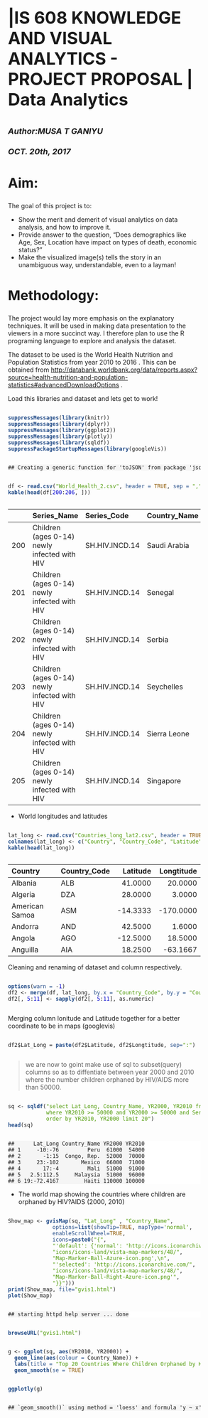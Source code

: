 <!DOCTYPE html>

<html xmlns="http://www.w3.org/1999/xhtml">

<head>

<meta charset="utf-8" />
<meta http-equiv="Content-Type" content="text/html; charset=utf-8" />
<meta name="generator" content="pandoc" />


<meta name="author" content="Author:MUSA T GANIYU" />


<title>|IS 608 KNOWLEDGE AND VISUAL ANALYTICS - PROJECT PROPOSAL | Data Analytics</title>

<style type="text/css">code{white-space: pre;}</style>
<style type="text/css">
div.sourceCode { overflow-x: auto; }
table.sourceCode, tr.sourceCode, td.lineNumbers, td.sourceCode {
  margin: 0; padding: 0; vertical-align: baseline; border: none; }
table.sourceCode { width: 100%; line-height: 100%; background-color: #f8f8f8; }
td.lineNumbers { text-align: right; padding-right: 4px; padding-left: 4px; color: #aaaaaa; border-right: 1px solid #aaaaaa; }
td.sourceCode { padding-left: 5px; }
pre, code { background-color: #f8f8f8; }
code > span.kw { color: #204a87; font-weight: bold; } /* Keyword */
code > span.dt { color: #204a87; } /* DataType */
code > span.dv { color: #0000cf; } /* DecVal */
code > span.bn { color: #0000cf; } /* BaseN */
code > span.fl { color: #0000cf; } /* Float */
code > span.ch { color: #4e9a06; } /* Char */
code > span.st { color: #4e9a06; } /* String */
code > span.co { color: #8f5902; font-style: italic; } /* Comment */
code > span.ot { color: #8f5902; } /* Other */
code > span.al { color: #ef2929; } /* Alert */
code > span.fu { color: #000000; } /* Function */
code > span.er { color: #a40000; font-weight: bold; } /* Error */
code > span.wa { color: #8f5902; font-weight: bold; font-style: italic; } /* Warning */
code > span.cn { color: #000000; } /* Constant */
code > span.sc { color: #000000; } /* SpecialChar */
code > span.vs { color: #4e9a06; } /* VerbatimString */
code > span.ss { color: #4e9a06; } /* SpecialString */
code > span.im { } /* Import */
code > span.va { color: #000000; } /* Variable */
code > span.cf { color: #204a87; font-weight: bold; } /* ControlFlow */
code > span.op { color: #ce5c00; font-weight: bold; } /* Operator */
code > span.pp { color: #8f5902; font-style: italic; } /* Preprocessor */
code > span.ex { } /* Extension */
code > span.at { color: #c4a000; } /* Attribute */
code > span.do { color: #8f5902; font-weight: bold; font-style: italic; } /* Documentation */
code > span.an { color: #8f5902; font-weight: bold; font-style: italic; } /* Annotation */
code > span.cv { color: #8f5902; font-weight: bold; font-style: italic; } /* CommentVar */
code > span.in { color: #8f5902; font-weight: bold; font-style: italic; } /* Information */
</style>
<style type="text/css">
  pre:not([class]) {
    background-color: white;
  }
</style>


<style type="text/css">
h1 {
  font-size: 34px;
}
h1.title {
  font-size: 38px;
}
h2 {
  font-size: 30px;
}
h3 {
  font-size: 24px;
}
h4 {
  font-size: 18px;
}
h5 {
  font-size: 16px;
}
h6 {
  font-size: 12px;
}
.table th:not([align]) {
  text-align: left;
}
</style>


</head>

<body>

<style type="text/css">
.main-container {
  max-width: 940px;
  margin-left: auto;
  margin-right: auto;
}
code {
  color: inherit;
  background-color: rgba(0, 0, 0, 0.04);
}
img {
  max-width:100%;
  height: auto;
}
.tabbed-pane {
  padding-top: 12px;
}
button.code-folding-btn:focus {
  outline: none;
}
</style>



<div class="container-fluid main-container">

<!-- tabsets -->
<script>
$(document).ready(function () {
  window.buildTabsets("TOC");
});
</script>

<!-- code folding -->




<script>
$(document).ready(function ()  {

    // move toc-ignore selectors from section div to header
    $('div.section.toc-ignore')
        .removeClass('toc-ignore')
        .children('h1,h2,h3,h4,h5').addClass('toc-ignore');

    // establish options
    var options = {
      selectors: "h1,h2",
      theme: "bootstrap3",
      context: '.toc-content',
      hashGenerator: function (text) {
        return text.replace(/[.\\/?&!#<>]/g, '').replace(/\s/g, '_').toLowerCase();
      },
      ignoreSelector: ".toc-ignore",
      scrollTo: 0
    };
    options.showAndHide = true;
    options.smoothScroll = false;

    // tocify
    var toc = $("#TOC").tocify(options).data("toc-tocify");
});
</script>

<style type="text/css">

#TOC {
  margin: 25px 0px 20px 0px;
}
@media (max-width: 768px) {
#TOC {
  position: relative;
  width: 100%;
}
}


.toc-content {
  padding-left: 30px;
  padding-right: 40px;
}

div.main-container {
  max-width: 1200px;
}

div.tocify {
  width: 20%;
  max-width: 260px;
  max-height: 85%;
}

@media (min-width: 768px) and (max-width: 991px) {
  div.tocify {
    width: 25%;
  }
}

@media (max-width: 767px) {
  div.tocify {
    width: 100%;
    max-width: none;
  }
}

.tocify ul, .tocify li {
  line-height: 20px;
}

.tocify-subheader .tocify-item {
  font-size: 0.90em;
  padding-left: 25px;
  text-indent: 0;
}

.tocify .list-group-item {
  border-radius: 0px;
}


</style>

<!-- setup 3col/9col grid for toc_float and main content  -->
<div class="row-fluid">
<div class="col-xs-12 col-sm-4 col-md-3">
<div id="TOC" class="tocify">
</div>
</div>

<div class="toc-content col-xs-12 col-sm-8 col-md-9">




<div class="fluid-row" id="header">



<h1 class="title toc-ignore"><p>|IS 608 KNOWLEDGE AND VISUAL ANALYTICS - PROJECT PROPOSAL | Data Analytics</p></h1>
<h4 class="author"><em>Author:MUSA T GANIYU</em></h4>
<h4 class="date"><em>OCT. 20th, 2017</em></h4>

</div>


<div id="aim" class="section level2">
<h2>Aim:</h2>
<p>The goal of this project is to:</p>
<ul>
<li>Show the merit and demerit of visual analytics on data analysis, and how to improve it.</li>
<li>Provide answer to the question, “Does demographics like Age, Sex, Location have impact on types of death, economic status?”</li>
<li>Make the visualized image(s) tells the story in an unambiguous way, understandable, even to a layman!</li>
</ul>
</div>
<div id="methodology" class="section level2">
<h2>Methodology:</h2>
<p>The project would lay more emphasis on the explanatory techniques. It will be used in making data presentation to the viewers in a more succinct way. I therefore plan to use the R programing language to explore and analysis the dataset.</p>
<p>The dataset to be used is the World Health Nutrition and Population Statistics from year 2010 to 2016 . This can be obtained from <a href="http://databank.worldbank.org/data/reports.aspx?source=health-nutrition-and-population-statistics#advancedDownloadOptions" class="uri">http://databank.worldbank.org/data/reports.aspx?source=health-nutrition-and-population-statistics#advancedDownloadOptions</a> .</p>
<p>Load this libraries and dataset and lets get to work!</p>
<div class="sourceCode"><pre class="sourceCode r"><code class="sourceCode r"><span class="kw">suppressMessages</span>(<span class="kw">library</span>(knitr))
<span class="kw">suppressMessages</span>(<span class="kw">library</span>(dplyr))
<span class="kw">suppressMessages</span>(<span class="kw">library</span>(ggplot2))
<span class="kw">suppressMessages</span>(<span class="kw">library</span>(plotly))
<span class="kw">suppressMessages</span>(<span class="kw">library</span>(sqldf))
<span class="kw">suppressPackageStartupMessages</span>(<span class="kw">library</span>(googleVis))</code></pre></div>
<pre><code>## Creating a generic function for 'toJSON' from package 'jsonlite' in package 'googleVis'</code></pre>
<div class="sourceCode"><pre class="sourceCode r"><code class="sourceCode r">df &lt;-<span class="st"> </span><span class="kw">read.csv</span>(<span class="st">&quot;World_Health_2.csv&quot;</span>, <span class="dt">header =</span> <span class="ot">TRUE</span>, <span class="dt">sep =</span> <span class="st">&quot;,&quot;</span>, <span class="dt">stringsAsFactors =</span> <span class="ot">FALSE</span>)
<span class="kw">kable</span>(<span class="kw">head</span>(df[<span class="dv">200</span>:<span class="dv">206</span>, ]))</code></pre></div>
<table>
<thead>
<tr class="header">
<th></th>
<th align="left">Series_Name</th>
<th align="left">Series_Code</th>
<th align="left">Country_Name</th>
<th align="left">Country_Code</th>
<th align="left">YR1960</th>
<th align="left">YR1970</th>
<th align="left">YR1980</th>
<th align="left">YR1990</th>
<th align="left">YR2000</th>
<th align="left">YR2010</th>
<th align="left">YR2015</th>
</tr>
</thead>
<tbody>
<tr class="odd">
<td>200</td>
<td align="left">Children (ages 0-14) newly infected with HIV</td>
<td align="left">SH.HIV.INCD.14</td>
<td align="left">Saudi Arabia</td>
<td align="left">SAU</td>
<td align="left">..</td>
<td align="left">..</td>
<td align="left">..</td>
<td align="left">100</td>
<td align="left">100</td>
<td align="left">100</td>
<td align="left">100</td>
</tr>
<tr class="even">
<td>201</td>
<td align="left">Children (ages 0-14) newly infected with HIV</td>
<td align="left">SH.HIV.INCD.14</td>
<td align="left">Senegal</td>
<td align="left">SEN</td>
<td align="left">..</td>
<td align="left">..</td>
<td align="left">..</td>
<td align="left">200</td>
<td align="left">1000</td>
<td align="left">1000</td>
<td align="left">500</td>
</tr>
<tr class="odd">
<td>202</td>
<td align="left">Children (ages 0-14) newly infected with HIV</td>
<td align="left">SH.HIV.INCD.14</td>
<td align="left">Serbia</td>
<td align="left">SRB</td>
<td align="left">..</td>
<td align="left">..</td>
<td align="left">..</td>
<td align="left">..</td>
<td align="left">..</td>
<td align="left">..</td>
<td align="left">..</td>
</tr>
<tr class="even">
<td>203</td>
<td align="left">Children (ages 0-14) newly infected with HIV</td>
<td align="left">SH.HIV.INCD.14</td>
<td align="left">Seychelles</td>
<td align="left">SYC</td>
<td align="left">..</td>
<td align="left">..</td>
<td align="left">..</td>
<td align="left">..</td>
<td align="left">..</td>
<td align="left">..</td>
<td align="left">..</td>
</tr>
<tr class="odd">
<td>204</td>
<td align="left">Children (ages 0-14) newly infected with HIV</td>
<td align="left">SH.HIV.INCD.14</td>
<td align="left">Sierra Leone</td>
<td align="left">SLE</td>
<td align="left">..</td>
<td align="left">..</td>
<td align="left">..</td>
<td align="left">200</td>
<td align="left">500</td>
<td align="left">1000</td>
<td align="left">500</td>
</tr>
<tr class="even">
<td>205</td>
<td align="left">Children (ages 0-14) newly infected with HIV</td>
<td align="left">SH.HIV.INCD.14</td>
<td align="left">Singapore</td>
<td align="left">SGP</td>
<td align="left">..</td>
<td align="left">..</td>
<td align="left">..</td>
<td align="left">..</td>
<td align="left">..</td>
<td align="left">..</td>
<td align="left">..</td>
</tr>
</tbody>
</table>
<ul>
<li>World longitudes and latitudes</li>
</ul>
<div class="sourceCode"><pre class="sourceCode r"><code class="sourceCode r">lat_long &lt;-<span class="st"> </span><span class="kw">read.csv</span>(<span class="st">&quot;Countries_long_lat2.csv&quot;</span>, <span class="dt">header =</span> <span class="ot">TRUE</span>, <span class="dt">sep =</span> <span class="st">&quot;,&quot;</span>)
<span class="kw">colnames</span>(lat_long) &lt;-<span class="st"> </span><span class="kw">c</span>(<span class="st">&quot;Country&quot;</span>, <span class="st">&quot;Country_Code&quot;</span>, <span class="st">&quot;Latitude&quot;</span>, <span class="st">&quot;Longtitude&quot;</span>)
<span class="kw">kable</span>(<span class="kw">head</span>(lat_long))</code></pre></div>
<table>
<thead>
<tr class="header">
<th align="left">Country</th>
<th align="left">Country_Code</th>
<th align="right">Latitude</th>
<th align="right">Longtitude</th>
</tr>
</thead>
<tbody>
<tr class="odd">
<td align="left">Albania</td>
<td align="left">ALB</td>
<td align="right">41.0000</td>
<td align="right">20.0000</td>
</tr>
<tr class="even">
<td align="left">Algeria</td>
<td align="left">DZA</td>
<td align="right">28.0000</td>
<td align="right">3.0000</td>
</tr>
<tr class="odd">
<td align="left">American Samoa</td>
<td align="left">ASM</td>
<td align="right">-14.3333</td>
<td align="right">-170.0000</td>
</tr>
<tr class="even">
<td align="left">Andorra</td>
<td align="left">AND</td>
<td align="right">42.5000</td>
<td align="right">1.6000</td>
</tr>
<tr class="odd">
<td align="left">Angola</td>
<td align="left">AGO</td>
<td align="right">-12.5000</td>
<td align="right">18.5000</td>
</tr>
<tr class="even">
<td align="left">Anguilla</td>
<td align="left">AIA</td>
<td align="right">18.2500</td>
<td align="right">-63.1667</td>
</tr>
</tbody>
</table>
<p>Cleaning and renaming of dataset and column respectively.</p>
<div class="sourceCode"><pre class="sourceCode r"><code class="sourceCode r"><span class="kw">options</span>(<span class="dt">warn =</span> -<span class="dv">1</span>)
df2 &lt;-<span class="st"> </span><span class="kw">merge</span>(df, lat_long, <span class="dt">by.x =</span> <span class="st">&quot;Country_Code&quot;</span>, <span class="dt">by.y =</span> <span class="st">&quot;Country_Code&quot;</span>, <span class="dt">all =</span> <span class="ot">FALSE</span>)
df2[, <span class="dv">5</span>:<span class="dv">11</span>] &lt;-<span class="st"> </span><span class="kw">sapply</span>(df2[, <span class="dv">5</span>:<span class="dv">11</span>], as.numeric)</code></pre></div>
<p>Merging column lonitude and Latitude together for a better coordinate to be in maps (googlevis)</p>
<div class="sourceCode"><pre class="sourceCode r"><code class="sourceCode r">df2$Lat_Long =<span class="st"> </span><span class="kw">paste</span>(df2$Latitude, df2$Longtitude, <span class="dt">sep=</span><span class="st">&quot;:&quot;</span>)</code></pre></div>
<blockquote>
<p>we are now to goint make use of sql to subset(query) columns so as to diffentiate between year 2000 and 2010 where the number children orphaned by HIV/AIDS more than 50000.</p>
</blockquote>
<div class="sourceCode"><pre class="sourceCode r"><code class="sourceCode r">sq &lt;-<span class="st"> </span><span class="kw">sqldf</span>(<span class="st">&quot;select Lat_Long, Country_Name, YR2000, YR2010 from df2 </span>
<span class="st">            where YR2010 &gt;= 50000 and YR2000 &gt;= 50000 and Series_Name ='Children orphaned by HIV/AIDS'</span>
<span class="st">            order by YR2010, YR2000 limit 20&quot;</span>)
<span class="kw">head</span>(sq)</code></pre></div>
<pre><code>##      Lat_Long Country_Name YR2000 YR2010
## 1     -10:-76         Peru  61000  54000
## 2       -1:15  Congo, Rep.  52000  70000
## 3     23:-102       Mexico  66000  71000
## 4       17:-4         Mali  51000  91000
## 5   2.5:112.5     Malaysia  51000  96000
## 6 19:-72.4167        Haiti 110000 100000</code></pre>
<ul>
<li>The world map showing the countries where children are orphaned by HIV?AIDS (2000, 2010)</li>
</ul>
<div class="sourceCode"><pre class="sourceCode r"><code class="sourceCode r">Show_map &lt;-<span class="st"> </span><span class="kw">gvisMap</span>(sq, <span class="st">&quot;Lat_Long&quot;</span> , <span class="st">&quot;Country_Name&quot;</span>,
              <span class="dt">options=</span><span class="kw">list</span>(<span class="dt">showTip=</span><span class="ot">TRUE</span>, <span class="dt">mapType=</span><span class="st">'normal'</span>,
              <span class="dt">enableScrollWheel=</span><span class="ot">TRUE</span>,
              <span class="dt">icons=</span><span class="kw">paste0</span>(<span class="st">&quot;{&quot;</span>,
              <span class="st">&quot;'default': {'normal': 'http://icons.iconarchive.com/&quot;</span>,
              <span class="st">&quot;icons/icons-land/vista-map-markers/48/&quot;</span>,
              <span class="st">&quot;Map-Marker-Ball-Azure-icon.png',</span><span class="ch">\n</span><span class="st">&quot;</span>,
              <span class="st">&quot;'selected': 'http://icons.iconarchive.com/&quot;</span>,
              <span class="st">&quot;icons/icons-land/vista-map-markers/48/&quot;</span>,
              <span class="st">&quot;Map-Marker-Ball-Right-Azure-icon.png'&quot;</span>,
              <span class="st">&quot;}}&quot;</span>)))
<span class="kw">print</span>(Show_map, <span class="dt">file=</span><span class="st">&quot;gvis1.html&quot;</span>)                        
<span class="kw">plot</span>(Show_map)</code></pre></div>
<pre><code>## starting httpd help server ... done</code></pre>
<div class="sourceCode"><pre class="sourceCode r"><code class="sourceCode r"><span class="kw">browseURL</span>(<span class="st">&quot;gvis1.html&quot;</span>)</code></pre></div>
<div class="sourceCode"><pre class="sourceCode r"><code class="sourceCode r">g &lt;-<span class="st"> </span><span class="kw">ggplot</span>(sq, <span class="kw">aes</span>(YR2010, YR2000)) +
<span class="st">  </span><span class="kw">geom_line</span>(<span class="kw">aes</span>(<span class="dt">colour =</span> Country_Name)) +
<span class="st">  </span><span class="kw">labs</span>(<span class="dt">title =</span> <span class="st">&quot;Top 20 Countries Where Children Orphaned by HIV/AIDS For YRS 2000 &amp; 2010 &quot;</span>) +
<span class="st">  </span><span class="kw">geom_smooth</span>(<span class="dt">se =</span> <span class="ot">TRUE</span>)

<span class="kw">ggplotly</span>(g)</code></pre></div>
<pre><code>## `geom_smooth()` using method = 'loess' and formula 'y ~ x'</code></pre>
<div id="421c62a46c6e" style="width:864px;height:864px;" class="plotly html-widget"></div>
<script type="application/json" data-for="421c62a46c6e">{"x":{"data":[{"x":[110000],"y":[82000],"text":"Country_Name: Botswana<br />YR2010:  110000<br />YR2000:  82000","type":"scatter","mode":"lines","line":{"width":1.88976377952756,"color":"rgba(248,118,109,1)","dash":"solid"},"hoveron":"points","name":"Botswana","legendgroup":"Botswana","showlegend":true,"xaxis":"x","yaxis":"y","hoverinfo":"text","frame":null},{"x":[130000],"y":[170000],"text":"Country_Name: Brazil<br />YR2010:  130000<br />YR2000: 170000","type":"scatter","mode":"lines","line":{"width":1.88976377952756,"color":"rgba(234,131,49,1)","dash":"solid"},"hoveron":"points","name":"Brazil","legendgroup":"Brazil","showlegend":true,"xaxis":"x","yaxis":"y","hoverinfo":"text","frame":null},{"x":[130000],"y":[120000],"text":"Country_Name: Burkina Faso<br />YR2010:  130000<br />YR2000: 120000","type":"scatter","mode":"lines","line":{"width":1.88976377952756,"color":"rgba(216,144,0,1)","dash":"solid"},"hoveron":"points","name":"Burkina Faso","legendgroup":"Burkina Faso","showlegend":true,"xaxis":"x","yaxis":"y","hoverinfo":"text","frame":null},{"x":[290000],"y":[87000],"text":"Country_Name: Cameroon<br />YR2010:  290000<br />YR2000:  87000","type":"scatter","mode":"lines","line":{"width":1.88976377952756,"color":"rgba(192,155,0,1)","dash":"solid"},"hoveron":"points","name":"Cameroon","legendgroup":"Cameroon","showlegend":true,"xaxis":"x","yaxis":"y","hoverinfo":"text","frame":null},{"x":[130000],"y":[68000],"text":"Country_Name: Central African Republic<br />YR2010:  130000<br />YR2000:  68000","type":"scatter","mode":"lines","line":{"width":1.88976377952756,"color":"rgba(163,165,0,1)","dash":"solid"},"hoveron":"points","name":"Central African Republic","legendgroup":"Central African Republic","showlegend":true,"xaxis":"x","yaxis":"y","hoverinfo":"text","frame":null},{"x":[630000],"y":[430000],"text":"Country_Name: Congo, Dem. Rep.<br />YR2010:  630000<br />YR2000: 430000","type":"scatter","mode":"lines","line":{"width":1.88976377952756,"color":"rgba(124,174,0,1)","dash":"solid"},"hoveron":"points","name":"Congo, Dem. Rep.","legendgroup":"Congo, Dem. Rep.","showlegend":true,"xaxis":"x","yaxis":"y","hoverinfo":"text","frame":null},{"x":[70000],"y":[52000],"text":"Country_Name: Congo, Rep.<br />YR2010:   70000<br />YR2000:  52000","type":"scatter","mode":"lines","line":{"width":1.88976377952756,"color":"rgba(57,182,0,1)","dash":"solid"},"hoveron":"points","name":"Congo, Rep.","legendgroup":"Congo, Rep.","showlegend":true,"xaxis":"x","yaxis":"y","hoverinfo":"text","frame":null},{"x":[370000],"y":[250000],"text":"Country_Name: Cote d'Ivoire<br />YR2010:  370000<br />YR2000: 250000","type":"scatter","mode":"lines","line":{"width":1.88976377952756,"color":"rgba(0,187,78,1)","dash":"solid"},"hoveron":"points","name":"Cote d'Ivoire","legendgroup":"Cote d'Ivoire","showlegend":true,"xaxis":"x","yaxis":"y","hoverinfo":"text","frame":null},{"x":[870000],"y":[490000],"text":"Country_Name: Ethiopia<br />YR2010:  870000<br />YR2000: 490000","type":"scatter","mode":"lines","line":{"width":1.88976377952756,"color":"rgba(0,191,125,1)","dash":"solid"},"hoveron":"points","name":"Ethiopia","legendgroup":"Ethiopia","showlegend":true,"xaxis":"x","yaxis":"y","hoverinfo":"text","frame":null},{"x":[360000],"y":[190000],"text":"Country_Name: Ghana<br />YR2010:  360000<br />YR2000: 190000","type":"scatter","mode":"lines","line":{"width":1.88976377952756,"color":"rgba(0,193,163,1)","dash":"solid"},"hoveron":"points","name":"Ghana","legendgroup":"Ghana","showlegend":true,"xaxis":"x","yaxis":"y","hoverinfo":"text","frame":null},{"x":[100000],"y":[110000],"text":"Country_Name: Haiti<br />YR2010:  100000<br />YR2000: 110000","type":"scatter","mode":"lines","line":{"width":1.88976377952756,"color":"rgba(0,191,196,1)","dash":"solid"},"hoveron":"points","name":"Haiti","legendgroup":"Haiti","showlegend":true,"xaxis":"x","yaxis":"y","hoverinfo":"text","frame":null},{"x":[910000],"y":[550000],"text":"Country_Name: Malawi<br />YR2010:  910000<br />YR2000: 550000","type":"scatter","mode":"lines","line":{"width":1.88976377952756,"color":"rgba(0,186,224,1)","dash":"solid"},"hoveron":"points","name":"Malawi","legendgroup":"Malawi","showlegend":true,"xaxis":"x","yaxis":"y","hoverinfo":"text","frame":null},{"x":[96000],"y":[51000],"text":"Country_Name: Malaysia<br />YR2010:   96000<br />YR2000:  51000","type":"scatter","mode":"lines","line":{"width":1.88976377952756,"color":"rgba(0,176,246,1)","dash":"solid"},"hoveron":"points","name":"Malaysia","legendgroup":"Malaysia","showlegend":true,"xaxis":"x","yaxis":"y","hoverinfo":"text","frame":null},{"x":[91000],"y":[51000],"text":"Country_Name: Mali<br />YR2010:   91000<br />YR2000:  51000","type":"scatter","mode":"lines","line":{"width":1.88976377952756,"color":"rgba(53,162,255,1)","dash":"solid"},"hoveron":"points","name":"Mali","legendgroup":"Mali","showlegend":true,"xaxis":"x","yaxis":"y","hoverinfo":"text","frame":null},{"x":[71000],"y":[66000],"text":"Country_Name: Mexico<br />YR2010:   71000<br />YR2000:  66000","type":"scatter","mode":"lines","line":{"width":1.88976377952756,"color":"rgba(149,144,255,1)","dash":"solid"},"hoveron":"points","name":"Mexico","legendgroup":"Mexico","showlegend":true,"xaxis":"x","yaxis":"y","hoverinfo":"text","frame":null},{"x":[1000000],"y":[260000],"text":"Country_Name: Mozambique<br />YR2010: 1000000<br />YR2000: 260000","type":"scatter","mode":"lines","line":{"width":1.88976377952756,"color":"rgba(199,124,255,1)","dash":"solid"},"hoveron":"points","name":"Mozambique","legendgroup":"Mozambique","showlegend":true,"xaxis":"x","yaxis":"y","hoverinfo":"text","frame":null},{"x":[54000],"y":[61000],"text":"Country_Name: Peru<br />YR2010:   54000<br />YR2000:  61000","type":"scatter","mode":"lines","line":{"width":1.88976377952756,"color":"rgba(231,107,243,1)","dash":"solid"},"hoveron":"points","name":"Peru","legendgroup":"Peru","showlegend":true,"xaxis":"x","yaxis":"y","hoverinfo":"text","frame":null},{"x":[130000],"y":[70000],"text":"Country_Name: Rwanda<br />YR2010:  130000<br />YR2000:  70000","type":"scatter","mode":"lines","line":{"width":1.88976377952756,"color":"rgba(250,98,219,1)","dash":"solid"},"hoveron":"points","name":"Rwanda","legendgroup":"Rwanda","showlegend":true,"xaxis":"x","yaxis":"y","hoverinfo":"text","frame":null},{"x":[300000],"y":[170000],"text":"Country_Name: Thailand<br />YR2010:  300000<br />YR2000: 170000","type":"scatter","mode":"lines","line":{"width":1.88976377952756,"color":"rgba(255,98,188,1)","dash":"solid"},"hoveron":"points","name":"Thailand","legendgroup":"Thailand","showlegend":true,"xaxis":"x","yaxis":"y","hoverinfo":"text","frame":null},{"x":[670000],"y":[400000],"text":"Country_Name: Zambia<br />YR2010:  670000<br />YR2000: 400000","type":"scatter","mode":"lines","line":{"width":1.88976377952756,"color":"rgba(255,106,152,1)","dash":"solid"},"hoveron":"points","name":"Zambia","legendgroup":"Zambia","showlegend":true,"xaxis":"x","yaxis":"y","hoverinfo":"text","frame":null},{"x":[54000,65974.6835443038,77949.3670886076,89924.0506329114,101898.734177215,113873.417721519,125848.101265823,137822.784810127,149797.46835443,161772.151898734,173746.835443038,185721.518987342,197696.202531646,209670.886075949,221645.569620253,233620.253164557,245594.936708861,257569.620253165,269544.303797468,281518.987341772,293493.670886076,305468.35443038,317443.037974684,329417.721518987,341392.405063291,353367.088607595,365341.772151899,377316.455696203,389291.139240506,401265.82278481,413240.506329114,425215.189873418,437189.873417722,449164.556962025,461139.240506329,473113.924050633,485088.607594937,497063.291139241,509037.974683544,521012.658227848,532987.341772152,544962.025316456,556936.70886076,568911.392405063,580886.075949367,592860.759493671,604835.443037975,616810.126582279,628784.810126582,640759.493670886,652734.17721519,664708.860759494,676683.544303798,688658.227848101,700632.911392405,712607.594936709,724582.278481013,736556.962025316,748531.64556962,760506.329113924,772481.012658228,784455.696202532,796430.379746835,808405.063291139,820379.746835443,832354.430379747,844329.113924051,856303.797468354,868278.481012658,880253.164556962,892227.848101266,904202.53164557,916177.215189873,928151.898734177,940126.582278481,952101.265822785,964075.949367089,976050.632911392,988025.316455696,1000000],"y":[45840.0892240449,56341.1915644422,66181.6224528322,75352.7935874278,83850.7657716175,91674.7041990587,98833.8462255915,105229.843127999,110571.008178909,114991.213949256,118658.455767356,121740.728961528,124406.028860089,126822.350791358,129157.690083651,131580.042065288,134257.402064585,137357.765409861,141049.127429432,145499.483451618,150876.828804736,157349.158817103,165084.468817038,174250.754132859,185016.010092882,197548.232025426,211764.291229061,225890.135011262,239552.901008377,252758.637082457,265513.391095554,277823.21090972,289694.144387006,301132.239389463,312143.543779143,322734.105418098,332909.972168378,342677.191892036,352041.812451123,361009.88170769,369587.447523789,377780.557761471,385595.260282788,393037.602949792,400113.633624533,406829.400169064,413190.950445435,419204.332315699,424875.593641907,430251.788366923,435376.583405447,440219.267221192,444748.541115999,448933.106391707,452741.664350157,456142.916293188,459105.56352264,461598.307340355,463589.849048171,465048.889947929,465944.13134147,466244.274530632,465918.020817257,464934.071503184,463261.127890254,460867.891280306,457723.062975182,453795.34427672,449053.436486761,443570.171406674,437509.665006288,430875.508911631,423668.469677452,415889.313858502,407538.808009531,398617.71868529,389126.812440529,379066.855829999,368438.61540845,357242.857730632],"text":["YR2010:   54000.00<br />YR2000:  45840.09","YR2010:   65974.68<br />YR2000:  56341.19","YR2010:   77949.37<br />YR2000:  66181.62","YR2010:   89924.05<br />YR2000:  75352.79","YR2010:  101898.73<br />YR2000:  83850.77","YR2010:  113873.42<br />YR2000:  91674.70","YR2010:  125848.10<br />YR2000:  98833.85","YR2010:  137822.78<br />YR2000: 105229.84","YR2010:  149797.47<br />YR2000: 110571.01","YR2010:  161772.15<br />YR2000: 114991.21","YR2010:  173746.84<br />YR2000: 118658.46","YR2010:  185721.52<br />YR2000: 121740.73","YR2010:  197696.20<br />YR2000: 124406.03","YR2010:  209670.89<br />YR2000: 126822.35","YR2010:  221645.57<br />YR2000: 129157.69","YR2010:  233620.25<br />YR2000: 131580.04","YR2010:  245594.94<br />YR2000: 134257.40","YR2010:  257569.62<br />YR2000: 137357.77","YR2010:  269544.30<br />YR2000: 141049.13","YR2010:  281518.99<br />YR2000: 145499.48","YR2010:  293493.67<br />YR2000: 150876.83","YR2010:  305468.35<br />YR2000: 157349.16","YR2010:  317443.04<br />YR2000: 165084.47","YR2010:  329417.72<br />YR2000: 174250.75","YR2010:  341392.41<br />YR2000: 185016.01","YR2010:  353367.09<br />YR2000: 197548.23","YR2010:  365341.77<br />YR2000: 211764.29","YR2010:  377316.46<br />YR2000: 225890.14","YR2010:  389291.14<br />YR2000: 239552.90","YR2010:  401265.82<br />YR2000: 252758.64","YR2010:  413240.51<br />YR2000: 265513.39","YR2010:  425215.19<br />YR2000: 277823.21","YR2010:  437189.87<br />YR2000: 289694.14","YR2010:  449164.56<br />YR2000: 301132.24","YR2010:  461139.24<br />YR2000: 312143.54","YR2010:  473113.92<br />YR2000: 322734.11","YR2010:  485088.61<br />YR2000: 332909.97","YR2010:  497063.29<br />YR2000: 342677.19","YR2010:  509037.97<br />YR2000: 352041.81","YR2010:  521012.66<br />YR2000: 361009.88","YR2010:  532987.34<br />YR2000: 369587.45","YR2010:  544962.03<br />YR2000: 377780.56","YR2010:  556936.71<br />YR2000: 385595.26","YR2010:  568911.39<br />YR2000: 393037.60","YR2010:  580886.08<br />YR2000: 400113.63","YR2010:  592860.76<br />YR2000: 406829.40","YR2010:  604835.44<br />YR2000: 413190.95","YR2010:  616810.13<br />YR2000: 419204.33","YR2010:  628784.81<br />YR2000: 424875.59","YR2010:  640759.49<br />YR2000: 430251.79","YR2010:  652734.18<br />YR2000: 435376.58","YR2010:  664708.86<br />YR2000: 440219.27","YR2010:  676683.54<br />YR2000: 444748.54","YR2010:  688658.23<br />YR2000: 448933.11","YR2010:  700632.91<br />YR2000: 452741.66","YR2010:  712607.59<br />YR2000: 456142.92","YR2010:  724582.28<br />YR2000: 459105.56","YR2010:  736556.96<br />YR2000: 461598.31","YR2010:  748531.65<br />YR2000: 463589.85","YR2010:  760506.33<br />YR2000: 465048.89","YR2010:  772481.01<br />YR2000: 465944.13","YR2010:  784455.70<br />YR2000: 466244.27","YR2010:  796430.38<br />YR2000: 465918.02","YR2010:  808405.06<br />YR2000: 464934.07","YR2010:  820379.75<br />YR2000: 463261.13","YR2010:  832354.43<br />YR2000: 460867.89","YR2010:  844329.11<br />YR2000: 457723.06","YR2010:  856303.80<br />YR2000: 453795.34","YR2010:  868278.48<br />YR2000: 449053.44","YR2010:  880253.16<br />YR2000: 443570.17","YR2010:  892227.85<br />YR2000: 437509.67","YR2010:  904202.53<br />YR2000: 430875.51","YR2010:  916177.22<br />YR2000: 423668.47","YR2010:  928151.90<br />YR2000: 415889.31","YR2010:  940126.58<br />YR2000: 407538.81","YR2010:  952101.27<br />YR2000: 398617.72","YR2010:  964075.95<br />YR2000: 389126.81","YR2010:  976050.63<br />YR2000: 379066.86","YR2010:  988025.32<br />YR2000: 368438.62","YR2010: 1000000.00<br />YR2000: 357242.86"],"type":"scatter","mode":"lines","name":"fitted values","line":{"width":3.77952755905512,"color":"rgba(51,102,255,1)","dash":"solid"},"hoveron":"points","showlegend":false,"xaxis":"x","yaxis":"y","hoverinfo":"text","frame":null},{"x":[54000,65974.6835443038,77949.3670886076,89924.0506329114,101898.734177215,113873.417721519,125848.101265823,137822.784810127,149797.46835443,161772.151898734,173746.835443038,185721.518987342,197696.202531646,209670.886075949,221645.569620253,233620.253164557,245594.936708861,257569.620253165,269544.303797468,281518.987341772,293493.670886076,305468.35443038,317443.037974684,329417.721518987,341392.405063291,353367.088607595,365341.772151899,377316.455696203,389291.139240506,401265.82278481,413240.506329114,425215.189873418,437189.873417722,449164.556962025,461139.240506329,473113.924050633,485088.607594937,497063.291139241,509037.974683544,521012.658227848,532987.341772152,544962.025316456,556936.70886076,568911.392405063,580886.075949367,592860.759493671,604835.443037975,616810.126582279,628784.810126582,640759.493670886,652734.17721519,664708.860759494,676683.544303798,688658.227848101,700632.911392405,712607.594936709,724582.278481013,736556.962025316,748531.64556962,760506.329113924,772481.012658228,784455.696202532,796430.379746835,808405.063291139,820379.746835443,832354.430379747,844329.113924051,856303.797468354,868278.481012658,880253.164556962,892227.848101266,904202.53164557,916177.215189873,928151.898734177,940126.582278481,952101.265822785,964075.949367089,976050.632911392,988025.316455696,1000000,1000000,1000000,988025.316455696,976050.632911392,964075.949367089,952101.265822785,940126.582278481,928151.898734177,916177.215189873,904202.53164557,892227.848101266,880253.164556962,868278.481012658,856303.797468354,844329.113924051,832354.430379747,820379.746835443,808405.063291139,796430.379746835,784455.696202532,772481.012658228,760506.329113924,748531.64556962,736556.962025316,724582.278481013,712607.594936709,700632.911392405,688658.227848101,676683.544303798,664708.860759494,652734.17721519,640759.493670886,628784.810126582,616810.126582279,604835.443037975,592860.759493671,580886.075949367,568911.392405063,556936.70886076,544962.025316456,532987.341772152,521012.658227848,509037.974683544,497063.291139241,485088.607594937,473113.924050633,461139.240506329,449164.556962025,437189.873417722,425215.189873418,413240.506329114,401265.82278481,389291.139240506,377316.455696203,365341.772151899,353367.088607595,341392.405063291,329417.721518987,317443.037974684,305468.35443038,293493.670886076,281518.987341772,269544.303797468,257569.620253165,245594.936708861,233620.253164557,221645.569620253,209670.886075949,197696.202531646,185721.518987342,173746.835443038,161772.151898734,149797.46835443,137822.784810127,125848.101265823,113873.417721519,101898.734177215,89924.0506329114,77949.3670886076,65974.6835443038,54000,54000],"y":[-33286.0640447155,-4164.03784523915,19987.4949230153,37434.2852505911,47004.0523915084,50400.0884309582,50746.8109064757,50185.6744758026,49900.3449325382,50310.159357077,51521.3147340384,53511.7470196874,56200.4740173505,59480.3364481576,63238.1486492295,67371.6707690225,71806.9124148526,76515.4427650727,81527.7814184793,86936.1767495773,92879.9152701149,99509.574785132,106931.893706791,115142.596954709,123962.484623567,133005.412885348,141673.784219073,149728.594806244,158000.845818618,166956.242170462,176758.715444036,187409.304373022,198816.704035971,210833.507345099,223275.704396274,235934.308576591,248584.024331956,260992.200625641,272930.523775506,284191.024269955,294606.226409125,304070.434008152,312556.278856581,320120.043989022,326892.444397901,333056.928950509,338821.290543304,344388.039203727,349925.569428647,355475.234958995,360944.206058238,366291.562078236,371476.050377837,376455.446843908,381186.509779216,385624.845022067,389724.6765343,393438.513837232,396716.706150085,399506.873844899,401753.212547506,403395.676524226,404369.069623734,404602.108431499,404016.5770068,402526.764459328,400039.452949236,396454.771723201,391668.1968797,385672.445030582,378557.255369566,370277.965748436,360804.600123638,350125.173926847,338243.926769008,325177.857596802,310952.5956048,295598.506517017,279147.566676082,261631.167925948,261631.167925948,452854.547535316,457729.664140817,462535.205142981,467301.029276259,472057.579773779,476833.689250054,481653.453790157,486532.339231266,491473.052074825,496462.07464301,501467.897782766,506438.676093822,511135.916830238,515406.673001127,519209.018101285,522505.678773708,525266.03457487,527466.97201078,529092.872537038,530135.050135433,530590.906050959,530462.991946257,529758.100843478,528486.45051098,526660.987564308,524296.818921097,521410.765939506,518021.031854161,514146.972364149,509808.960752656,505028.34177485,499825.617855166,494020.625427671,487560.610347567,480601.871387618,473334.822851165,465955.161910561,458634.241708995,451490.68151479,444568.668638452,437828.739145425,431153.101126739,424362.18315843,417235.9200048,409533.902259604,401011.383162012,391430.971433827,380571.58473804,368237.117446418,354268.066747073,338561.031994452,321104.956198136,302051.675216279,281854.798239049,262091.051165504,246069.535562196,233358.911311008,223237.043927286,215188.742849075,208873.742339357,204062.790153659,200570.473440386,198200.088054648,196707.891714317,195788.413361553,195077.231518073,194164.365134558,192611.583702828,189969.710903369,185795.596800674,179672.268541435,171241.671425281,160274.011780195,146920.881544707,132949.319967159,120697.479151727,113271.301924265,112375.749982649,116846.420974124,124966.242492805,-33286.0640447155],"text":["YR2010:   54000.00<br />YR2000:  45840.09","YR2010:   65974.68<br />YR2000:  56341.19","YR2010:   77949.37<br />YR2000:  66181.62","YR2010:   89924.05<br />YR2000:  75352.79","YR2010:  101898.73<br />YR2000:  83850.77","YR2010:  113873.42<br />YR2000:  91674.70","YR2010:  125848.10<br />YR2000:  98833.85","YR2010:  137822.78<br />YR2000: 105229.84","YR2010:  149797.47<br />YR2000: 110571.01","YR2010:  161772.15<br />YR2000: 114991.21","YR2010:  173746.84<br />YR2000: 118658.46","YR2010:  185721.52<br />YR2000: 121740.73","YR2010:  197696.20<br />YR2000: 124406.03","YR2010:  209670.89<br />YR2000: 126822.35","YR2010:  221645.57<br />YR2000: 129157.69","YR2010:  233620.25<br />YR2000: 131580.04","YR2010:  245594.94<br />YR2000: 134257.40","YR2010:  257569.62<br />YR2000: 137357.77","YR2010:  269544.30<br />YR2000: 141049.13","YR2010:  281518.99<br />YR2000: 145499.48","YR2010:  293493.67<br />YR2000: 150876.83","YR2010:  305468.35<br />YR2000: 157349.16","YR2010:  317443.04<br />YR2000: 165084.47","YR2010:  329417.72<br />YR2000: 174250.75","YR2010:  341392.41<br />YR2000: 185016.01","YR2010:  353367.09<br />YR2000: 197548.23","YR2010:  365341.77<br />YR2000: 211764.29","YR2010:  377316.46<br />YR2000: 225890.14","YR2010:  389291.14<br />YR2000: 239552.90","YR2010:  401265.82<br />YR2000: 252758.64","YR2010:  413240.51<br />YR2000: 265513.39","YR2010:  425215.19<br />YR2000: 277823.21","YR2010:  437189.87<br />YR2000: 289694.14","YR2010:  449164.56<br />YR2000: 301132.24","YR2010:  461139.24<br />YR2000: 312143.54","YR2010:  473113.92<br />YR2000: 322734.11","YR2010:  485088.61<br />YR2000: 332909.97","YR2010:  497063.29<br />YR2000: 342677.19","YR2010:  509037.97<br />YR2000: 352041.81","YR2010:  521012.66<br />YR2000: 361009.88","YR2010:  532987.34<br />YR2000: 369587.45","YR2010:  544962.03<br />YR2000: 377780.56","YR2010:  556936.71<br />YR2000: 385595.26","YR2010:  568911.39<br />YR2000: 393037.60","YR2010:  580886.08<br />YR2000: 400113.63","YR2010:  592860.76<br />YR2000: 406829.40","YR2010:  604835.44<br />YR2000: 413190.95","YR2010:  616810.13<br />YR2000: 419204.33","YR2010:  628784.81<br />YR2000: 424875.59","YR2010:  640759.49<br />YR2000: 430251.79","YR2010:  652734.18<br />YR2000: 435376.58","YR2010:  664708.86<br />YR2000: 440219.27","YR2010:  676683.54<br />YR2000: 444748.54","YR2010:  688658.23<br />YR2000: 448933.11","YR2010:  700632.91<br />YR2000: 452741.66","YR2010:  712607.59<br />YR2000: 456142.92","YR2010:  724582.28<br />YR2000: 459105.56","YR2010:  736556.96<br />YR2000: 461598.31","YR2010:  748531.65<br />YR2000: 463589.85","YR2010:  760506.33<br />YR2000: 465048.89","YR2010:  772481.01<br />YR2000: 465944.13","YR2010:  784455.70<br />YR2000: 466244.27","YR2010:  796430.38<br />YR2000: 465918.02","YR2010:  808405.06<br />YR2000: 464934.07","YR2010:  820379.75<br />YR2000: 463261.13","YR2010:  832354.43<br />YR2000: 460867.89","YR2010:  844329.11<br />YR2000: 457723.06","YR2010:  856303.80<br />YR2000: 453795.34","YR2010:  868278.48<br />YR2000: 449053.44","YR2010:  880253.16<br />YR2000: 443570.17","YR2010:  892227.85<br />YR2000: 437509.67","YR2010:  904202.53<br />YR2000: 430875.51","YR2010:  916177.22<br />YR2000: 423668.47","YR2010:  928151.90<br />YR2000: 415889.31","YR2010:  940126.58<br />YR2000: 407538.81","YR2010:  952101.27<br />YR2000: 398617.72","YR2010:  964075.95<br />YR2000: 389126.81","YR2010:  976050.63<br />YR2000: 379066.86","YR2010:  988025.32<br />YR2000: 368438.62","YR2010: 1000000.00<br />YR2000: 357242.86","YR2010: 1000000.00<br />YR2000: 357242.86","YR2010: 1000000.00<br />YR2000: 357242.86","YR2010:  988025.32<br />YR2000: 368438.62","YR2010:  976050.63<br />YR2000: 379066.86","YR2010:  964075.95<br />YR2000: 389126.81","YR2010:  952101.27<br />YR2000: 398617.72","YR2010:  940126.58<br />YR2000: 407538.81","YR2010:  928151.90<br />YR2000: 415889.31","YR2010:  916177.22<br />YR2000: 423668.47","YR2010:  904202.53<br />YR2000: 430875.51","YR2010:  892227.85<br />YR2000: 437509.67","YR2010:  880253.16<br />YR2000: 443570.17","YR2010:  868278.48<br />YR2000: 449053.44","YR2010:  856303.80<br />YR2000: 453795.34","YR2010:  844329.11<br />YR2000: 457723.06","YR2010:  832354.43<br />YR2000: 460867.89","YR2010:  820379.75<br />YR2000: 463261.13","YR2010:  808405.06<br />YR2000: 464934.07","YR2010:  796430.38<br />YR2000: 465918.02","YR2010:  784455.70<br />YR2000: 466244.27","YR2010:  772481.01<br />YR2000: 465944.13","YR2010:  760506.33<br />YR2000: 465048.89","YR2010:  748531.65<br />YR2000: 463589.85","YR2010:  736556.96<br />YR2000: 461598.31","YR2010:  724582.28<br />YR2000: 459105.56","YR2010:  712607.59<br />YR2000: 456142.92","YR2010:  700632.91<br />YR2000: 452741.66","YR2010:  688658.23<br />YR2000: 448933.11","YR2010:  676683.54<br />YR2000: 444748.54","YR2010:  664708.86<br />YR2000: 440219.27","YR2010:  652734.18<br />YR2000: 435376.58","YR2010:  640759.49<br />YR2000: 430251.79","YR2010:  628784.81<br />YR2000: 424875.59","YR2010:  616810.13<br />YR2000: 419204.33","YR2010:  604835.44<br />YR2000: 413190.95","YR2010:  592860.76<br />YR2000: 406829.40","YR2010:  580886.08<br />YR2000: 400113.63","YR2010:  568911.39<br />YR2000: 393037.60","YR2010:  556936.71<br />YR2000: 385595.26","YR2010:  544962.03<br />YR2000: 377780.56","YR2010:  532987.34<br />YR2000: 369587.45","YR2010:  521012.66<br />YR2000: 361009.88","YR2010:  509037.97<br />YR2000: 352041.81","YR2010:  497063.29<br />YR2000: 342677.19","YR2010:  485088.61<br />YR2000: 332909.97","YR2010:  473113.92<br />YR2000: 322734.11","YR2010:  461139.24<br />YR2000: 312143.54","YR2010:  449164.56<br />YR2000: 301132.24","YR2010:  437189.87<br />YR2000: 289694.14","YR2010:  425215.19<br />YR2000: 277823.21","YR2010:  413240.51<br />YR2000: 265513.39","YR2010:  401265.82<br />YR2000: 252758.64","YR2010:  389291.14<br />YR2000: 239552.90","YR2010:  377316.46<br />YR2000: 225890.14","YR2010:  365341.77<br />YR2000: 211764.29","YR2010:  353367.09<br />YR2000: 197548.23","YR2010:  341392.41<br />YR2000: 185016.01","YR2010:  329417.72<br />YR2000: 174250.75","YR2010:  317443.04<br />YR2000: 165084.47","YR2010:  305468.35<br />YR2000: 157349.16","YR2010:  293493.67<br />YR2000: 150876.83","YR2010:  281518.99<br />YR2000: 145499.48","YR2010:  269544.30<br />YR2000: 141049.13","YR2010:  257569.62<br />YR2000: 137357.77","YR2010:  245594.94<br />YR2000: 134257.40","YR2010:  233620.25<br />YR2000: 131580.04","YR2010:  221645.57<br />YR2000: 129157.69","YR2010:  209670.89<br />YR2000: 126822.35","YR2010:  197696.20<br />YR2000: 124406.03","YR2010:  185721.52<br />YR2000: 121740.73","YR2010:  173746.84<br />YR2000: 118658.46","YR2010:  161772.15<br />YR2000: 114991.21","YR2010:  149797.47<br />YR2000: 110571.01","YR2010:  137822.78<br />YR2000: 105229.84","YR2010:  125848.10<br />YR2000:  98833.85","YR2010:  113873.42<br />YR2000:  91674.70","YR2010:  101898.73<br />YR2000:  83850.77","YR2010:   89924.05<br />YR2000:  75352.79","YR2010:   77949.37<br />YR2000:  66181.62","YR2010:   65974.68<br />YR2000:  56341.19","YR2010:   54000.00<br />YR2000:  45840.09","YR2010:   54000.00<br />YR2000:  45840.09"],"type":"scatter","mode":"lines","line":{"width":3.77952755905512,"color":"transparent","dash":"solid"},"fill":"toself","fillcolor":"rgba(153,153,153,0.4)","hoveron":"points","hoverinfo":"x+y","showlegend":false,"xaxis":"x","yaxis":"y","frame":null}],"layout":{"margin":{"t":40.8401826484018,"r":7.30593607305936,"b":37.2602739726027,"l":54.7945205479452},"plot_bgcolor":"rgba(235,235,235,1)","paper_bgcolor":"rgba(255,255,255,1)","font":{"color":"rgba(0,0,0,1)","family":"","size":14.6118721461187},"title":"Top 20 Countries Where Children Orphaned by HIV/AIDS For YRS 2000 & 2010 ","titlefont":{"color":"rgba(0,0,0,1)","family":"","size":17.5342465753425},"xaxis":{"domain":[0,1],"type":"linear","autorange":false,"range":[6700,1047300],"tickmode":"array","ticktext":["250000","500000","750000","1000000"],"tickvals":[250000,500000,750000,1000000],"categoryorder":"array","categoryarray":["250000","500000","750000","1000000"],"nticks":null,"ticks":"outside","tickcolor":"rgba(51,51,51,1)","ticklen":3.65296803652968,"tickwidth":0.66417600664176,"showticklabels":true,"tickfont":{"color":"rgba(77,77,77,1)","family":"","size":11.689497716895},"tickangle":-0,"showline":false,"linecolor":null,"linewidth":0,"showgrid":true,"gridcolor":"rgba(255,255,255,1)","gridwidth":0.66417600664176,"zeroline":false,"anchor":"y","title":"YR2010","titlefont":{"color":"rgba(0,0,0,1)","family":"","size":14.6118721461187},"hoverformat":".2f"},"yaxis":{"domain":[0,1],"type":"linear","autorange":false,"range":[-62450.3672469513,579164.303202236],"tickmode":"array","ticktext":["0e+00","2e+05","4e+05"],"tickvals":[0,200000,400000],"categoryorder":"array","categoryarray":["0e+00","2e+05","4e+05"],"nticks":null,"ticks":"outside","tickcolor":"rgba(51,51,51,1)","ticklen":3.65296803652968,"tickwidth":0.66417600664176,"showticklabels":true,"tickfont":{"color":"rgba(77,77,77,1)","family":"","size":11.689497716895},"tickangle":-0,"showline":false,"linecolor":null,"linewidth":0,"showgrid":true,"gridcolor":"rgba(255,255,255,1)","gridwidth":0.66417600664176,"zeroline":false,"anchor":"x","title":"YR2000","titlefont":{"color":"rgba(0,0,0,1)","family":"","size":14.6118721461187},"hoverformat":".2f"},"shapes":[{"type":"rect","fillcolor":null,"line":{"color":null,"width":0,"linetype":[]},"yref":"paper","xref":"paper","x0":0,"x1":1,"y0":0,"y1":1}],"showlegend":true,"legend":{"bgcolor":"rgba(255,255,255,1)","bordercolor":"transparent","borderwidth":1.88976377952756,"font":{"color":"rgba(0,0,0,1)","family":"","size":11.689497716895},"y":0.951881014873141},"annotations":[{"text":"Country_Name","x":1.02,"y":1,"showarrow":false,"ax":0,"ay":0,"font":{"color":"rgba(0,0,0,1)","family":"","size":14.6118721461187},"xref":"paper","yref":"paper","textangle":-0,"xanchor":"left","yanchor":"bottom","legendTitle":true}],"hovermode":"closest","barmode":"relative"},"config":{"doubleClick":"reset","modeBarButtonsToAdd":[{"name":"Collaborate","icon":{"width":1000,"ascent":500,"descent":-50,"path":"M487 375c7-10 9-23 5-36l-79-259c-3-12-11-23-22-31-11-8-22-12-35-12l-263 0c-15 0-29 5-43 15-13 10-23 23-28 37-5 13-5 25-1 37 0 0 0 3 1 7 1 5 1 8 1 11 0 2 0 4-1 6 0 3-1 5-1 6 1 2 2 4 3 6 1 2 2 4 4 6 2 3 4 5 5 7 5 7 9 16 13 26 4 10 7 19 9 26 0 2 0 5 0 9-1 4-1 6 0 8 0 2 2 5 4 8 3 3 5 5 5 7 4 6 8 15 12 26 4 11 7 19 7 26 1 1 0 4 0 9-1 4-1 7 0 8 1 2 3 5 6 8 4 4 6 6 6 7 4 5 8 13 13 24 4 11 7 20 7 28 1 1 0 4 0 7-1 3-1 6-1 7 0 2 1 4 3 6 1 1 3 4 5 6 2 3 3 5 5 6 1 2 3 5 4 9 2 3 3 7 5 10 1 3 2 6 4 10 2 4 4 7 6 9 2 3 4 5 7 7 3 2 7 3 11 3 3 0 8 0 13-1l0-1c7 2 12 2 14 2l218 0c14 0 25-5 32-16 8-10 10-23 6-37l-79-259c-7-22-13-37-20-43-7-7-19-10-37-10l-248 0c-5 0-9-2-11-5-2-3-2-7 0-12 4-13 18-20 41-20l264 0c5 0 10 2 16 5 5 3 8 6 10 11l85 282c2 5 2 10 2 17 7-3 13-7 17-13z m-304 0c-1-3-1-5 0-7 1-1 3-2 6-2l174 0c2 0 4 1 7 2 2 2 4 4 5 7l6 18c0 3 0 5-1 7-1 1-3 2-6 2l-173 0c-3 0-5-1-8-2-2-2-4-4-4-7z m-24-73c-1-3-1-5 0-7 2-2 3-2 6-2l174 0c2 0 5 0 7 2 3 2 4 4 5 7l6 18c1 2 0 5-1 6-1 2-3 3-5 3l-174 0c-3 0-5-1-7-3-3-1-4-4-5-6z"},"click":"function(gd) { \n        // is this being viewed in RStudio?\n        if (location.search == '?viewer_pane=1') {\n          alert('To learn about plotly for collaboration, visit:\\n https://cpsievert.github.io/plotly_book/plot-ly-for-collaboration.html');\n        } else {\n          window.open('https://cpsievert.github.io/plotly_book/plot-ly-for-collaboration.html', '_blank');\n        }\n      }"}],"cloud":false},"source":"A","attrs":{"421c24eeafa":{"colour":{},"x":{},"y":{},"type":"scatter"},"421c370e7588":{"x":{},"y":{}}},"cur_data":"421c24eeafa","visdat":{"421c24eeafa":["function (y) ","x"],"421c370e7588":["function (y) ","x"]},"highlight":{"on":"plotly_click","persistent":false,"dynamic":false,"selectize":false,"opacityDim":0.2,"selected":{"opacity":1}},"base_url":"https://plot.ly"},"evals":["config.modeBarButtonsToAdd.0.click"],"jsHooks":{"render":[{"code":"function(el, x) { var ctConfig = crosstalk.var('plotlyCrosstalkOpts').set({\"on\":\"plotly_click\",\"persistent\":false,\"dynamic\":false,\"selectize\":false,\"opacityDim\":0.2,\"selected\":{\"opacity\":1}}); }","data":null}]}}</script>
</div>
<div id="tools-to-be-used" class="section level2">
<h2>Tools To Be Used:</h2>
<ul>
<li>GoogleVis</li>
<li>Plotly</li>
<li>GGplot2</li>
<li>Sqldf</li>
</ul>
</div>
<div id="packages-to-be-used" class="section level2">
<h2>Packages To Be Used:</h2>
<ul>
<li>Plotly</li>
<li>Knitr</li>
<li>Dplyr</li>
<li>Plyr</li>
<li>Reshape2</li>
<li>Ggplot2</li>
<li>Graphics</li>
<li>Ggthemes</li>
<li>GoogleVis</li>
</ul>
<p>etc</p>
</div>



</div>
</div>

</div>

<script>

// add bootstrap table styles to pandoc tables
function bootstrapStylePandocTables() {
  $('tr.header').parent('thead').parent('table').addClass('table table-condensed');
}
$(document).ready(function () {
  bootstrapStylePandocTables();
});


</script>

<!-- dynamically load mathjax for compatibility with self-contained -->
<script>
  (function () {
    var script = document.createElement("script");
    script.type = "text/javascript";
    script.src  = "https://mathjax.rstudio.com/latest/MathJax.js?config=TeX-AMS-MML_HTMLorMML";
    document.getElementsByTagName("head")[0].appendChild(script);
  })();
</script>

</body>
</html>

